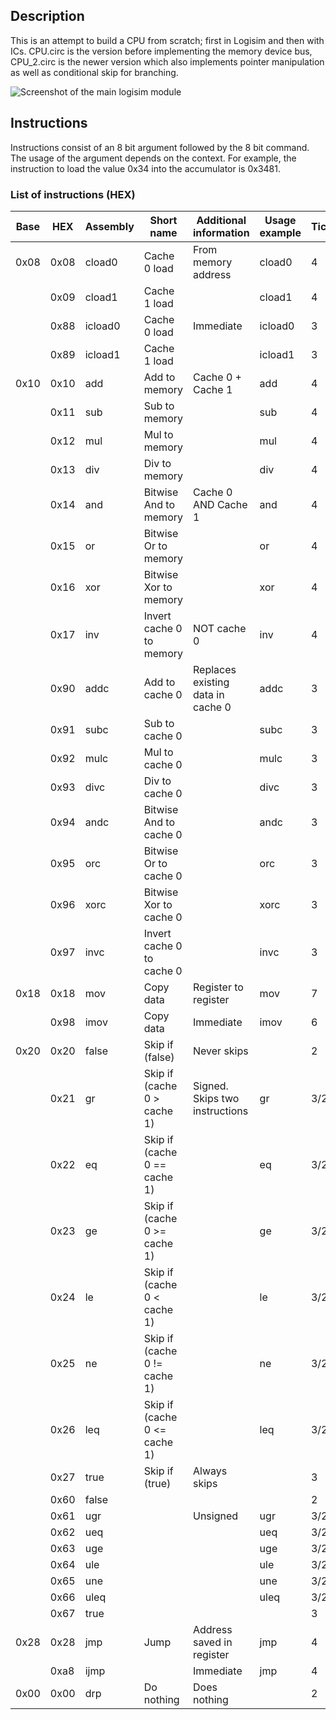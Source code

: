 ## Description
This is an attempt to build a CPU from scratch; first in Logisim and then with ICs.
CPU.circ is the version before implementing the memory device bus, CPU_2.circ is the newer version which also implements pointer manipulation as well as conditional skip for branching.

![Screenshot of the main logisim module](https://raw.githubusercontent.com/erdlof/cpu/master/main.png)

## Instructions
Instructions consist of an 8 bit argument followed by the 8 bit command. The usage of the argument depends on the context.
For example, the instruction to load the value 0x34 into the accumulator is 0x3481.

### List of instructions (HEX)
| Base | HEX  | Assembly | Short name                   | Additional information            | Usage example     | Ticks |
|------|------|----------|------------------------------|-----------------------------------|-------------------|-------|
| 0x08 | 0x08 | cload0   | Cache 0 load                 | From memory address               | cload0 <addr>     | 4     |
|      | 0x09 | cload1   | Cache 1 load                 |                                   | cload1 <addr>     | 4     |
|      | 0x88 | icload0  | Cache 0 load                 | Immediate                         | icload0 <data>    | 3     |
|      | 0x89 | icload1  | Cache 1 load                 |                                   | icload1 <data>    | 3     |
| 0x10 | 0x10 | add      | Add to memory                | Cache 0 + Cache 1                 | add <addr>        | 4     |
|      | 0x11 | sub      | Sub to memory                |                                   | sub <addr>        | 4     |
|      | 0x12 | mul      | Mul to memory                |                                   | mul <addr>        | 4     |
|      | 0x13 | div      | Div to memory                |                                   | div <addr>        | 4     |
|      | 0x14 | and      | Bitwise And to memory        | Cache 0 AND Cache 1               | and <addr>        | 4     |
|      | 0x15 | or       | Bitwise Or to memory         |                                   | or <addr>         | 4     |
|      | 0x16 | xor      | Bitwise Xor to memory        |                                   | xor <addr>        | 4     |
|      | 0x17 | inv      | Invert cache 0 to memory     | NOT cache 0                       | inv <addr>        | 4     |
|      | 0x90 | addc     | Add to cache 0               | Replaces existing data in cache 0 | addc              | 3     |
|      | 0x91 | subc     | Sub to cache 0               |                                   | subc              | 3     |
|      | 0x92 | mulc     | Mul to cache 0               |                                   | mulc              | 3     |
|      | 0x93 | divc     | Div to cache 0               |                                   | divc              | 3     |
|      | 0x94 | andc     | Bitwise And to cache 0       |                                   | andc              | 3     |
|      | 0x95 | orc      | Bitwise Or to cache 0        |                                   | orc               | 3     |
|      | 0x96 | xorc     | Bitwise Xor to cache 0       |                                   | xorc              | 3     |
|      | 0x97 | invc     | Invert cache 0 to cache 0    |                                   | invc              | 3     |
| 0x18 | 0x18 | mov      | Copy data                    | Register to register              | mov <src> <dst>   | 7     |
|      | 0x98 | imov     | Copy data                    | Immediate                         | imov <data> <dst> | 6     |
| 0x20 | 0x20 | false    | Skip if (false)              | Never skips                       |                   | 2     |
|      | 0x21 | gr       | Skip if (cache 0 > cache 1)  | Signed. Skips two instructions    | gr                | 3/2   |
|      | 0x22 | eq       | Skip if (cache 0 == cache 1) |                                   | eq                | 3/2   |
|      | 0x23 | ge       | Skip if (cache 0 >= cache 1) |                                   | ge                | 3/2   |
|      | 0x24 | le       | Skip if (cache 0 < cache 1)  |                                   | le                | 3/2   |
|      | 0x25 | ne       | Skip if (cache 0 != cache 1) |                                   | ne                | 3/2   |
|      | 0x26 | leq      | Skip if (cache 0 <= cache 1) |                                   | leq               | 3/2   |
|      | 0x27 | true     | Skip if (true)               | Always skips                      |                   | 3     |
|      | 0x60 | false    |                              |                                   |                   | 2     |
|      | 0x61 | ugr      |                              | Unsigned                          | ugr               | 3/2   |
|      | 0x62 | ueq      |                              |                                   | ueq               | 3/2   |
|      | 0x63 | uge      |                              |                                   | uge               | 3/2   |
|      | 0x64 | ule      |                              |                                   | ule               | 3/2   |
|      | 0x65 | une      |                              |                                   | une               | 3/2   |
|      | 0x66 | uleq     |                              |                                   | uleq              | 3/2   |
|      | 0x67 | true     |                              |                                   |                   | 3     |
| 0x28 | 0x28 | jmp      | Jump                         | Address saved in register         | jmp <src>         | 4     |
|      | 0xa8 | ijmp     |                              | Immediate                         | jmp <addr>        | 4     |
| 0x00 | 0x00 | drp      | Do nothing                   | Does nothing                      |                   | 2     |
